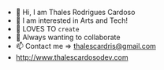 - 👋 Hi, I am Thales Rodrigues Cardoso
- 👀 I am interested in Arts and Tech! 
- 🌱 LOVES TO `create`
- 💞️ Always wanting to collaborate
- 📫 Contact me => thalescardris@gmail.com
- http://www.thalescardosodev.com


<!---
RCThales/RCThales is a ✨ special ✨ repository because its `README.md` (this file) appears on your GitHub profile.
You can click the Preview link to take a look at your changes.
--->
